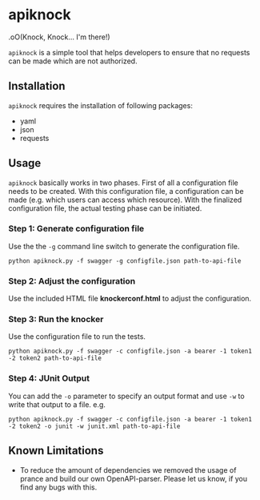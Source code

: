 # apiknock 

.oO(Knock, Knock... I'm there!)

`apiknock` is a simple tool that helps developers to ensure that no requests can be made
 which are not authorized.
 
## Installation
 
 `apiknock` requires the installation of following packages:
 
 * yaml
 * json
 * requests
 
## Usage

`apiknock` basically works in two phases. First of all a configuration file needs to be created. With this configuration 
file, a configuration can be made (e.g. which users can access which resource). With the finalized configuration file, 
the actual testing phase can be initiated.

### Step 1: Generate configuration file

Use the the `-g` command line switch to generate the configuration file.

```
python apiknock.py -f swagger -g configfile.json path-to-api-file
```

### Step 2: Adjust the configuration
 
Use the included HTML file **knockerconf.html** to adjust the configuration.

### Step 3: Run the knocker

Use the configuration file to run the tests.

```
python apiknock.py -f swagger -c configfile.json -a bearer -1 token1 -2 token2 path-to-api-file
```
### Step 4: JUnit Output

You can add the `-o` parameter to specify an output format and use `-w` to write that output to a file. e.g.

```
python apiknock.py -f swagger -c configfile.json -a bearer -1 token1 -2 token2 -o junit -w junit.xml path-to-api-file
``` 

## Known Limitations

* To reduce the amount of dependencies we removed the usage of prance and build our own OpenAPI-parser. Please let us 
  know, if you find any bugs with this.  
